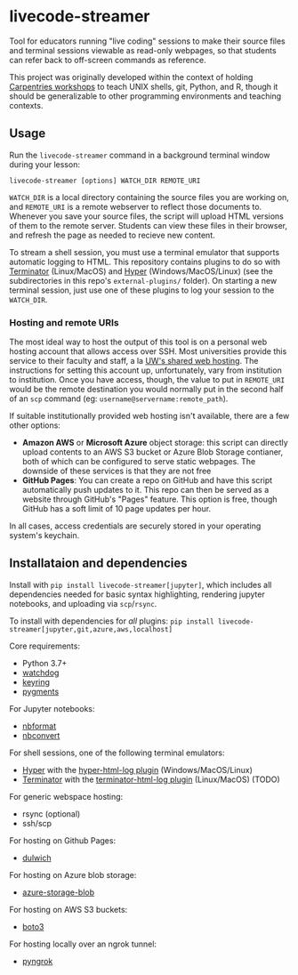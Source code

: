 # livecode-streamer

Tool for educators running "live coding" sessions to make their source files and terminal sessions viewable as read-only webpages, so that students can refer back to off-screen commands as reference.

This project was originally developed within the context of holding [Carpentries workshops](https://carpentries.org/) to teach UNIX shells, git, Python, and R, though it should be generalizable to other programming environments and teaching contexts.

## Usage

Run the `livecode-streamer` command in a background terminal window during your lesson:

```
livecode-streamer [options] WATCH_DIR REMOTE_URI
```

`WATCH_DIR` is a local directory containing the source files you are working on, and `REMOTE_URI` is a remote webserver to reflect those documents to. Whenever you save your source files, the script will upload HTML versions of them to the remote server. Students can view these files in their browser, and refresh the page as needed to recieve new content.

To stream a shell session, you must use a terminal emulator that supports automatic logging to HTML. This repository contains plugins to do so with [Terminator](https://terminator-gtk3.readthedocs.io/en/latest/) (Linux/MacOS) and [Hyper](https://hyper.is/) (Windows/MacOS/Linux) (see the subdirectories in this repo's `external-plugins/` folder). On starting a new terminal session, just use one of these plugins to log your session to the `WATCH_DIR`.

### Hosting and remote URIs

The most ideal way to host the output of this tool is on a personal web hosting account that allows access over SSH. Most universities provide this service to their faculty and staff, a la [UW's shared web hosting](https://itconnect.uw.edu/connect/web-publishing/shared-hosting/). The instructions for setting this account up, unfortunately, vary from institution to institution. Once you have access, though, the value to put in `REMOTE_URI` would be the remote destination you would normally put in the second half of an `scp` command (eg: `username@servername:remote_path`).

If suitable institutionally provided web hosting isn't available, there are a few other options:

- **Amazon AWS** or **Microsoft Azure** object storage: this script can directly upload contents to an AWS S3 bucket or Azure Blob Storage contianer, both of which can be configured to serve static webpages. The downside of these services is that they are not free
- **GitHub Pages**: You can create a repo on GitHub and have this script automatically push updates to it. This repo can then be served as a website through GitHub's "Pages" feature. This option is free, though GitHub has a soft limit of 10 page updates per hour.


In all cases, access credentials are securely stored in your operating system's keychain.

## Installataion and dependencies

Install with `pip install livecode-streamer[jupyter]`,
which includes all dependencies needed for basic syntax highlighting, rendering jupyter notebooks, and uploading via `scp`/`rsync`.

To install with dependencies for _all_ plugins:
`pip install livecode-streamer[jupyter,git,azure,aws,localhost]`

Core requirements:
* Python 3.7+
* [watchdog](https://pypi.org/project/watchdog/)
* [keyring](https://pypi.org/project/keyring/)
* [pygments](https://pygments.org/)

For Jupyter notebooks:
* [nbformat](https://pypi.org/project/nbformat/)
* [nbconvert](https://pypi.org/project/nbconvert)

For shell sessions, one of the following terminal emulators:
* [Hyper](https://hyper.is/) with the [hyper-html-log plugin](https://github.com/naclomi/hyper-html-log) (Windows/MacOS/Linux)
* [Terminator](https://terminator-gtk3.readthedocs.io/en/latest/) with the [terminator-html-log plugin](https://github.com/naclomi/terminator-html-log) (Linux/MacOS) (TODO)

For generic webspace hosting:
* rsync (optional)
* ssh/scp

For hosting on Github Pages:
* [dulwich](https://pypi.org/project/dulwich/)

For hosting on Azure blob storage:
* [azure-storage-blob](https://pypi.org/project/azure-storage-blob/)

For hosting on AWS S3 buckets:
* [boto3](https://pypi.org/project/boto3/)

For hosting locally over an ngrok tunnel:
* [pyngrok](https://pypi.org/project/pyngrok/)
